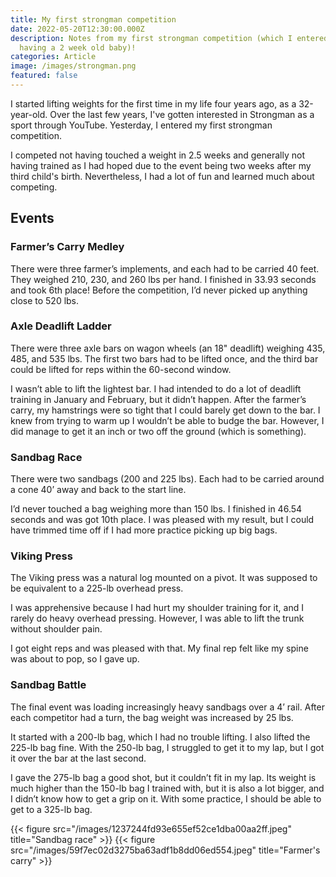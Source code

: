 ```yaml
---
title: My first strongman competition
date: 2022-05-20T12:30:00.000Z
description: Notes from my first strongman competition (which I entered despite
  having a 2 week old baby)!
categories: Article
image: /images/strongman.png
featured: false
---
```

I started lifting weights for the first time in my life four years ago, as a 32-year-old. Over the last few years, I've gotten interested in Strongman as a sport through YouTube. Yesterday, I entered my first strongman competition.

I competed not having touched a weight in 2.5 weeks and generally not having trained as I had hoped due to the event being two weeks after my third child's birth. Nevertheless, I had a lot of fun and learned much about competing.

## Events

### Farmer’s Carry Medley

There were three farmer’s implements, and each had to be carried 40 feet. They weighed 210, 230, and 260 lbs per hand. I finished in 33.93 seconds and took 6th place! Before the competition, I’d never picked up anything close to 520 lbs.

### Axle Deadlift Ladder

There were three axle bars on wagon wheels (an 18" deadlift) weighing 435, 485, and 535 lbs. The first two bars had to be lifted once, and the third bar could be lifted for reps within the 60-second window.

I wasn’t able to lift the lightest bar. I had intended to do a lot of deadlift training in January and February, but it didn’t happen. After the farmer’s carry, my hamstrings were so tight that I could barely get down to the bar. I knew from trying to warm up I wouldn’t be able to budge the bar. However, I did manage to get it an inch or two off the ground (which is something).

### Sandbag Race

There were two sandbags (200 and 225 lbs). Each had to be carried around a cone 40’ away and back to the start line.

I’d never touched a bag weighing more than 150 lbs. I finished in 46.54 seconds and was got 10th place. I was pleased with my result, but I could have trimmed time off if I had more practice picking up big bags.

### Viking Press

The Viking press was a natural log mounted on a pivot. It was supposed to be equivalent to a 225-lb overhead press.

I was apprehensive because I had hurt my shoulder training for it, and I rarely do heavy overhead pressing. However, I was able to lift the trunk without shoulder pain.

I got eight reps and was pleased with that. My final rep felt like my spine was about to pop, so I gave up.

### Sandbag Battle

The final event was loading increasingly heavy sandbags over a 4’ rail. After each competitor had a turn, the bag weight was increased by 25 lbs.

It started with a 200-lb bag, which I had no trouble lifting. I also lifted the 225-lb bag fine. With the 250-lb bag, I struggled to get it to my lap, but I got it over the bar at the last second.

I gave the 275-lb bag a good shot, but it couldn’t fit in my lap. Its weight is much higher than the 150-lb bag I trained with, but it is also a lot bigger, and I didn’t know how to get a grip on it. With some practice, I should be able to get to a 325-lb bag.



{{< figure src="/images/1237244fd93e655ef52ce1dba00aa2ff.jpeg" title="Sandbag race" >}}
{{< figure src="/images/59f7ec02d3275ba63adf1b8dd06ed554.jpeg" title="Farmer's carry" >}}
